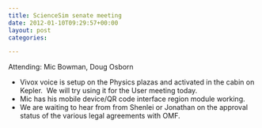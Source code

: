 ```yaml
---
title: ScienceSim senate meeting
date: 2012-01-10T09:29:57+00:00
layout: post
categories:

---
```

<div>
  Attending: Mic Bowman, Doug Osborn
</div>

<div>
  <ul>
    <li>
      Vivox voice is setup on the Physics plazas and activated in the cabin on Kepler.  We will try using it for the User meeting today.
    </li>
    <li>
      Mic has his mobile device/QR code interface region module working.
    </li>
    <li>
      We are waiting to hear from from Shenlei or Jonathan on the approval status of the various legal agreements with OMF.
    </li>
  </ul>
</div>
